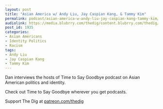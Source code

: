 ```yaml
---
layout: post
title: "Asian America w/ Andy Liu, Jay Caspian Kang, & Tammy Kim"
permalink: podcast/asian-america-w-andy-liu-jay-caspian-kang-tammy-kim/
audiolink: https://media.blubrry.com/thedig/content.blubrry.com/thedig/The_Dig-EP_300-TTSG.mp3
post_id: 1935
categories: 
- Asian Americans
- Identity Politics
- Racism
tags: 
- Andy Liu
- Jay Caspian Kang
- Tammy Kim
---
```


Dan interviews the hosts of Time to Say Goodbye podcast on Asian American politics and identity. 

Check out Time to Say Goodbye wherever you get podcasts.

Support The Dig at [patreon.com/thedig](patreon.com/thedig)